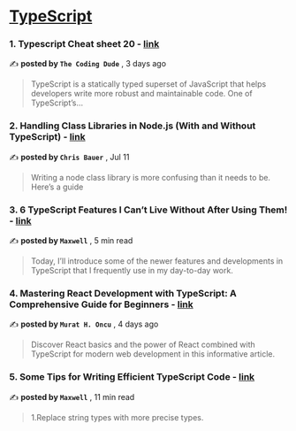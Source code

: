 
<h1><a href=https://medium.com/tag/typescript-tips/recommended target="_blank" rel="noopener noreferrer">TypeScript</a></h1>
<h3>1. Typescript Cheat sheet 20 - <a href=https://medium.com/@thecodingdude/typescript-cheat-sheet-20-a6329a46e779?source=tag_recommended_feed---------0-84----------typescript_tips----------fa473c88_1d94_493d_b18a_5e1f8a866173------- target="_blank" rel="noopener noreferrer">link</a></h3>

✍️ **posted by `The Coding Dude`** <date> , 3 days ago</date>

<blockquote>TypeScript is a statically typed superset of JavaScript that helps developers write more robust and maintainable code. One of TypeScript’s…</blockquote>

<h3>2. Handling Class Libraries in Node.js (With and Without TypeScript) - <a href=https://medium.com/better-programming/handling-class-libraries-in-node-js-with-and-without-typescript-39b73b2186b6?source=tag_recommended_feed---------1-107----------typescript_tips----------fa473c88_1d94_493d_b18a_5e1f8a866173------- target="_blank" rel="noopener noreferrer">link</a></h3>

✍️ **posted by `Chris Bauer`** <date> , Jul 11</date>

<blockquote>Writing a node class library is more confusing than it needs to be. Here’s a guide</blockquote>

<h3>3. 6 TypeScript Features I Can’t Live Without After Using Them! - <a href=https://medium.com/javascript-in-plain-english/6-typescript-features-i-cant-live-without-after-using-them-1d7feab33922?source=tag_recommended_feed---------2-85----------typescript_tips----------fa473c88_1d94_493d_b18a_5e1f8a866173------- target="_blank" rel="noopener noreferrer">link</a></h3>

✍️ **posted by `Maxwell`** <date> , 5 min read</date>

<blockquote>Today, I’ll introduce some of the newer features and developments in TypeScript that I frequently use in my day-to-day work.</blockquote>

<h3>4. Mastering React Development with TypeScript: A Comprehensive Guide for Beginners - <a href=https://medium.com/stackademic/mastering-react-development-with-typescript-a-comprehensive-guide-for-beginners-e68dee876a69?source=tag_recommended_feed---------3-84----------typescript_tips----------fa473c88_1d94_493d_b18a_5e1f8a866173------- target="_blank" rel="noopener noreferrer">link</a></h3>

✍️ **posted by `Murat H. Oncu`** <date> , 4 days ago</date>

<blockquote>Discover React basics and the power of React combined with TypeScript for modern web development in this informative article.</blockquote>

<h3>5. Some Tips for Writing Efficient TypeScript Code - <a href=https://medium.com/javascript-in-plain-english/some-tips-for-writing-efficient-typescript-code-20e44c9c14a6?source=tag_recommended_feed---------4-85----------typescript_tips----------fa473c88_1d94_493d_b18a_5e1f8a866173------- target="_blank" rel="noopener noreferrer">link</a></h3>

✍️ **posted by `Maxwell`** <date> , 11 min read</date>

<blockquote>1.Replace string types with more precise types.</blockquote>

